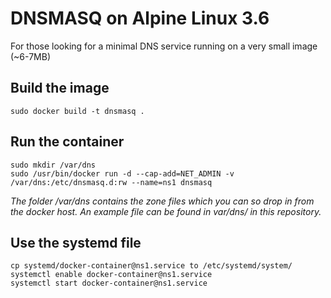 # DNSMASQ on Alpine Linux 3.6

For those looking for a minimal DNS service running on a very small image (~6-7MB)


## Build the image

	sudo docker build -t dnsmasq .


## Run the container

	sudo mkdir /var/dns
	sudo /usr/bin/docker run -d --cap-add=NET_ADMIN -v /var/dns:/etc/dnsmasq.d:rw --name=ns1 dnsmasq

*The folder /var/dns contains the zone files which you can so drop in from the docker host.
An example file can be found in var/dns/ in this repository.*


## Use the systemd file

	cp systemd/docker-container@ns1.service to /etc/systemd/system/
	systemctl enable docker-container@ns1.service
	systemctl start docker-container@ns1.service
